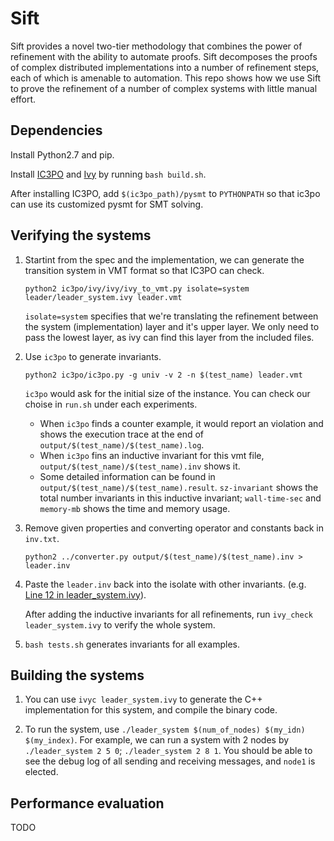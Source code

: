 # Sift
Sift provides a novel two-tier methodology that combines the power of refinement with the ability to automate proofs. Sift decomposes the proofs of complex distributed implementations into a number of refinement steps, each of which is amenable to automation. This repo shows how we use Sift to prove the refinement of a number of complex systems with little manual effort. 

## Dependencies
Install Python2.7 and pip.

Install [IC3PO](https://github.com/aman-goel/ic3po) and [Ivy](https://github.com/GLaDOS-Michigan/ivy/tree/sift) by running `bash build.sh`.

After installing IC3PO, add `$(ic3po_path)/pysmt` to `PYTHONPATH` so that ic3po can use its customized pysmt for SMT solving.

## Verifying the systems
1. Startint from the spec and the implementation, we can generate the transition system in VMT format so that IC3PO can check.
    ```
    python2 ic3po/ivy/ivy/ivy_to_vmt.py isolate=system leader/leader_system.ivy leader.vmt
    ```
    `isolate=system` specifies that we're translating the refinement between the system (implementation) layer and it's upper layer. We only need to pass the lowest layer, as ivy can find this layer from the included files.

2. Use `ic3po`  to generate invariants.
    ```
    python2 ic3po/ic3po.py -g univ -v 2 -n $(test_name) leader.vmt
    ```

    `ic3po` would ask for the initial size of the instance. You can check our choise in `run.sh` under each experiments.
   * When `ic3po` finds a counter example, it would report an violation and shows the execution trace at the end of `output/$(test_name)/$(test_name).log`.
   * When `ic3po` fins an inductive invariant for this vmt file, `output/$(test_name)/$(test_name).inv` shows it.
   * Some detailed information can be found in `output/$(test_name)/$(test_name).result`. `sz-invariant` shows the total number invariants in this inductive invariant; `wall-time-sec` and `memory-mb` shows the time and memory usage.
  
3. Remove given properties and converting operator and constants back in `inv.txt`.
    ```
    python2 ../converter.py output/$(test_name)/$(test_name).inv > leader.inv
    ```

4. Paste the `leader.inv` back into the isolate with other invariants. (e.g. [Line 12 in leader_system.ivy](https://github.com/GLaDOS-Michigan/Sift/blob/master/leader/leader_system.ivy#L27)).

    After adding the inductive invariants for all refinements, run `ivy_check leader_system.ivy` to verify the whole system.

5. `bash tests.sh` generates invariants for all examples.

## Building the systems
1. You can use `ivyc leader_system.ivy` to generate the C++ implementation for this system, and compile the binary code.

2. To run the system, use `./leader_system $(num_of_nodes) $(my_idn) $(my_index)`. For example, we can run a system with 2 nodes by `./leader_system 2 5 0`; `./leader_system 2 8 1`. You should be able to see the debug log of all sending and receiving messages, and `node1` is elected.

## Performance evaluation
TODO
